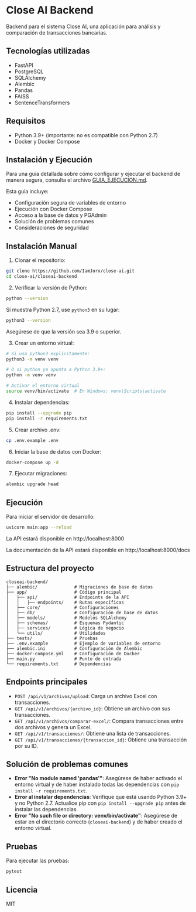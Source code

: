 # Close AI Backend

Backend para el sistema Close AI, una aplicación para análisis y comparación de transacciones bancarias.

## Tecnologías utilizadas

- FastAPI
- PostgreSQL
- SQLAlchemy
- Alembic
- Pandas
- FAISS
- SentenceTransformers

## Requisitos

- Python 3.9+ (importante: no es compatible con Python 2.7)
- Docker y Docker Compose

## Instalación y Ejecución

Para una guía detallada sobre cómo configurar y ejecutar el backend de manera segura, consulta el archivo [GUIA_EJECUCION.md](GUIA_EJECUCION.md).

Esta guía incluye:

- Configuración segura de variables de entorno
- Ejecución con Docker Compose
- Acceso a la base de datos y PGAdmin
- Solución de problemas comunes
- Consideraciones de seguridad

## Instalación Manual

1. Clonar el repositorio:

```bash
git clone https://github.com/IamJorx/close-ai.git
cd close-ai/closeai-backend
```

2. Verificar la versión de Python:

```bash
python --version
```

Si muestra Python 2.7, use `python3` en su lugar:

```bash
python3 --version
```

Asegúrese de que la versión sea 3.9 o superior.

3. Crear un entorno virtual:

```bash
# Si usa python3 explícitamente:
python3 -m venv venv

# O si python ya apunta a Python 3.9+:
python -m venv venv

# Activar el entorno virtual
source venv/bin/activate  # En Windows: venv\Scripts\activate
```

4. Instalar dependencias:

```bash
pip install --upgrade pip
pip install -r requirements.txt
```

5. Crear archivo .env:

```bash
cp .env.example .env
```

6. Iniciar la base de datos con Docker:

```bash
docker-compose up -d
```

7. Ejecutar migraciones:

```bash
alembic upgrade head
```

## Ejecución

Para iniciar el servidor de desarrollo:

```bash
uvicorn main:app --reload
```

La API estará disponible en http://localhost:8000

La documentación de la API estará disponible en http://localhost:8000/docs

## Estructura del proyecto

```
closeai-backend/
├── alembic/              # Migraciones de base de datos
├── app/                  # Código principal
│   ├── api/              # Endpoints de la API
│   │   ├── endpoints/    # Rutas específicas
│   ├── core/             # Configuraciones
│   ├── db/               # Configuración de base de datos
│   ├── models/           # Modelos SQLAlchemy
│   ├── schemas/          # Esquemas Pydantic
│   ├── services/         # Lógica de negocio
│   └── utils/            # Utilidades
├── tests/                # Pruebas
├── .env.example          # Ejemplo de variables de entorno
├── alembic.ini           # Configuración de Alembic
├── docker-compose.yml    # Configuración de Docker
├── main.py               # Punto de entrada
└── requirements.txt      # Dependencias
```

## Endpoints principales

- `POST /api/v1/archivos/upload`: Carga un archivo Excel con transacciones.
- `GET /api/v1/archivos/{archivo_id}`: Obtiene un archivo con sus transacciones.
- `GET /api/v1/archivos/comparar-excel/`: Compara transacciones entre dos archivos y genera un Excel.
- `GET /api/v1/transacciones/`: Obtiene una lista de transacciones.
- `GET /api/v1/transacciones/{transaccion_id}`: Obtiene una transacción por su ID.

## Solución de problemas comunes

- **Error "No module named 'pandas'"**: Asegúrese de haber activado el entorno virtual y de haber instalado todas las dependencias con `pip install -r requirements.txt`.
- **Error al instalar dependencias**: Verifique que está usando Python 3.9+ y no Python 2.7. Actualice pip con `pip install --upgrade pip` antes de instalar las dependencias.
- **Error "No such file or directory: venv/bin/activate"**: Asegúrese de estar en el directorio correcto (`closeai-backend`) y de haber creado el entorno virtual.

## Pruebas

Para ejecutar las pruebas:

```bash
pytest
```

## Licencia

MIT
